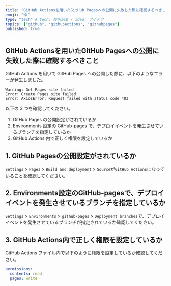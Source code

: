 ```yaml
---
title: "GitHub Actionsを用いたGitHub Pagesへの公開に失敗した際に確認するべきこと"
emoji: "😽"
type: "tech" # tech: 技術記事 / idea: アイデア
topics: ["github", "githubactions", "githubpages"]
published: true
---
```


## GitHub Actionsを用いたGitHub Pagesへの公開に失敗した際に確認するべきこと

GitHub Actions を用いて GitHub Pages への公開した際に、以下のようなエラーが発生しました。  

```error
Warning: Get Pages site failed
Error: Create Pages site failed
Error: AxiosError: Request failed with status code 403
```

以下の 3 つを確認してください。  

1. GitHub Pages の公開設定がされているか
2. Environments 設定の GitHub-pages で、デプロイイベントを発生させているブランチを指定しているか
3. GitHub Actions 内で正しく権限を設定しているか

## 1. GitHub Pagesの公開設定がされているか

`Settings` > `Pages` > `Build and deployment` > `Source`が`GitHub Actions`になっていることを確認してください。  

## 2. Environments設定のGitHub-pagesで、デプロイイベントを発生させているブランチを指定しているか

`Settings` > `Environments` > `github-pages` > `Deployment branches`で、デプロイイベントを発生させているブランチが指定されているか確認してください。  

## 3. GitHub Actions内で正しく権限を設定しているか

GitHub Actions ファイル内で以下のように権限を設定しているか確認してください。  

```yml
permissions:
  contents: read
  pages: write
```
